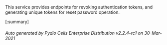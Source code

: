 






This service provides endpoints for revoking authentication tokens, and generating unique tokens for reset password operation.

[:summary]

###### Auto generated by Pydio Cells Enterprise Distribution v2.2.4-rc1 on 30-Mar-2021
